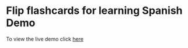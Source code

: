 # Flip flashcards for learning Spanish Demo

To view the live demo click [here](http://flashcards.luishernandez.xyz)

